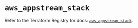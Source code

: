 # `aws_appstream_stack`

Refer to the Terraform Registry for docs: [`aws_appstream_stack`](https://registry.terraform.io/providers/hashicorp/aws/6.4.0/docs/resources/appstream_stack).
